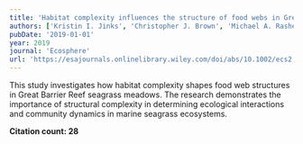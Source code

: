 ```yaml
---
title: 'Habitat complexity influences the structure of food webs in Great Barrier Reef seagrass meadows'
authors: ['Kristin I. Jinks', 'Christopher J. Brown', 'Michael A. Rasheed', 'Abigail L. Scott', 'Marcus Sheaves', 'Paul H. York', 'Rod M. Connolly']
pubDate: '2019-01-01'
year: 2019
journal: 'Ecosphere'
url: 'https://esajournals.onlinelibrary.wiley.com/doi/abs/10.1002/ecs2.2928'
---
```


This study investigates how habitat complexity shapes food web structures in Great Barrier Reef seagrass meadows. The research demonstrates the importance of structural complexity in determining ecological interactions and community dynamics in marine seagrass ecosystems.

**Citation count: 28**